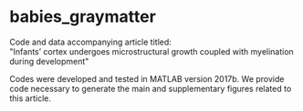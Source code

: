 # babies_graymatter
Code and data accompanying article titled:  
"Infants’ cortex undergoes microstructural growth coupled with myelination during development"

Codes were developed and tested in MATLAB version 2017b. 
We provide code necessary to generate the main and supplementary figures related to  this article.
